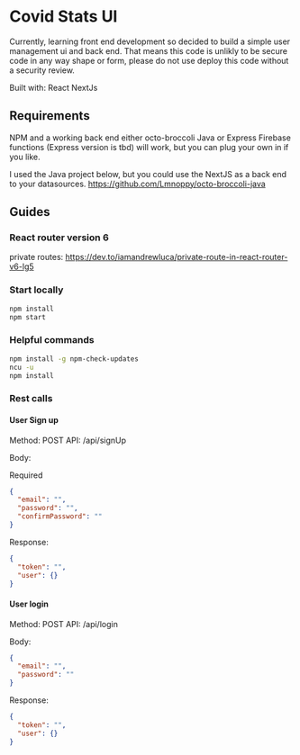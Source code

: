 # Covid Stats UI
Currently, learning front end development so decided to build a simple user management ui and back end. That means this code is unlikly to be secure code in any way shape or form, please do not use deploy this code without a security review. 

Built with:
React
NextJs

## Requirements
NPM and a working back end either octo-broccoli Java or Express Firebase functions (Express version is tbd) will work, but you can plug your own in if you like.

I used the Java project below, but you could use the NextJS as a back end to your datasources. 
https://github.com/Lmnoppy/octo-broccoli-java

## Guides

### React router version 6
private routes: https://dev.to/iamandrewluca/private-route-in-react-router-v6-lg5 

### Start locally 

```bash
npm install
npm start
```

### Helpful commands 


```bash
npm install -g npm-check-updates
ncu -u
npm install

```

### Rest calls

#### User Sign up
Method: POST
API: /api/signUp

Body:

Required
```json
{
  "email": "",
  "password": "",
  "confirmPassword": ""
}
```

Response:

```json
{
  "token": "",
  "user": {}
}
```

#### User login
Method: POST
API: /api/login

Body:

```json
{
  "email": "", 
  "password": ""
}
```

Response:

```json
{
  "token": "",
  "user": {}
}
```
